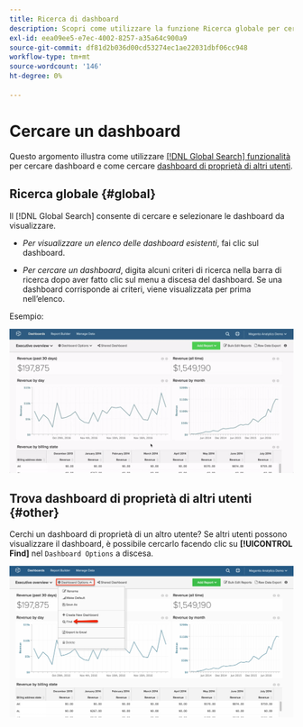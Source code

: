 ```yaml
---
title: Ricerca di dashboard
description: Scopri come utilizzare la funzione Ricerca globale per cercare dashboard e come cercare dashboard di proprietà di altri utenti.
exl-id: eea09ee5-e7ec-4002-8257-a35a64c900a9
source-git-commit: df81d2b036d00cd53274ec1ae22031dbf06cc948
workflow-type: tm+mt
source-wordcount: '146'
ht-degree: 0%

---
```


# Cercare un dashboard

Questo argomento illustra come utilizzare [[!DNL Global Search] funzionalità](#global) per cercare dashboard e come cercare [dashboard di proprietà di altri utenti](#other).

## Ricerca globale {#global}

Il [!DNL Global Search] consente di cercare e selezionare le dashboard da visualizzare.

* *Per visualizzare un elenco delle dashboard esistenti*, fai clic sul dashboard.

* *Per cercare un dashboard*, digita alcuni criteri di ricerca nella barra di ricerca dopo aver fatto clic sul menu a discesa del dashboard. Se una dashboard corrisponde ai criteri, viene visualizzata per prima nell’elenco.

Esempio:

![ricerca globale dashboard](../../assets/dboard-global-search.gif)

## Trova dashboard di proprietà di altri utenti {#other}

Cerchi un dashboard di proprietà di un altro utente? Se altri utenti possono visualizzare il dashboard, è possibile cercarlo facendo clic su **[!UICONTROL Find]** nel `Dashboard Options` a discesa.

![trova dashboard](../../assets/find-dboards-other-owners.png)
